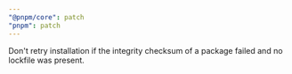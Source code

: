 ```yaml
---
"@pnpm/core": patch
"pnpm": patch
---
```


Don't retry installation if the integrity checksum of a package failed and no lockfile was present.
